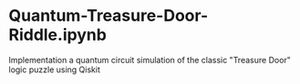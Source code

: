 # Quantum-Treasure-Door-Riddle.ipynb
Implementation a quantum circuit simulation of the classic "Treasure Door" logic puzzle using Qiskit
